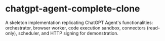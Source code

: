 # chatgpt-agent-complete-clone
A skeleton implementation replicating ChatGPT Agent's functionalities: orchestrator, browser worker, code execution sandbox, connectors (read-only), scheduler, and HTTP signing for demonstration.
